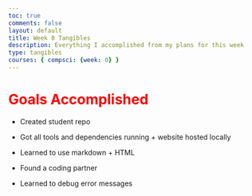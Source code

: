 ```yaml
---
toc: true
comments: false
layout: default
title: Week 0 Tangibles
description: Everything I accomplished from my plans for this week
type: tangibles
courses: { compsci: {week: 0} }
---
```


# <span style="color: red;">Goals Accomplished</span>

- Created student repo

- Got all tools and dependencies running + website hosted locally

- Learned to use markdown + HTML

- Found a coding partner

- Learned to debug error messages